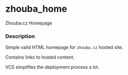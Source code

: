 # zhouba_home

Zhouba.cz Homepage

### Description

Simple valid HTML homepage for `zhouba.cz` hosted site.

Contains links to hosted content.

VCS simplifies the deployment process a lot.
